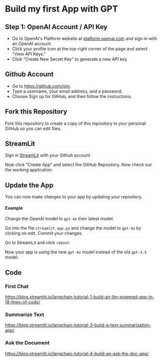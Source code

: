 # Build my first App with GPT

## Step 1: OpenAI Account / API Key
- Go to OpenAI's Platform website at [platform.openai.com](https://platform.openai.com/account/api-keys) and sign in with an OpenAI account.
- Click your profile icon at the top-right corner of the page and select "View API Keys."
- Click "Create New Secret Key" to generate a new API key.

## Github Account
- Go to https://github.com/join.
- Type a username, your email address, and a password.
- Choose Sign up for GitHub, and then follow the instructions.

## Fork this Repository
Fork this repository to create a copy of this repository in your personal GitHub so you can edit files.

## StreamLit
Sign in [StreamLit](https://share.streamlit.io/) with your Github account

Now click "Create App" and select the GitHub Repository.
Now check out the working application.

## Update the App
You can now make changes to your app by updating your repository.

#### Example
Change the OpenAI model to `gpt-4o` their latest model.

Go into the file `streamlit_app.py` and change the model to `gpt-4o` by clicking on edit.
Commit your changes.

Go to StreamLit and click `reboot`.

Now your app is using the new `gpt-4o` model instead of the old `gpt-3.5` model.


## Code

### First Chat
https://blog.streamlit.io/langchain-tutorial-1-build-an-llm-powered-app-in-18-lines-of-code/

### Summarize Text
https://blog.streamlit.io/langchain-tutorial-3-build-a-text-summarization-app/

### Ask the Document
https://blog.streamlit.io/langchain-tutorial-4-build-an-ask-the-doc-app/
